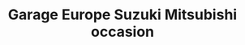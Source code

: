 ---
title: "Garage Europe Suzuki Mitsubishi occasion"
url: /chenove/garage-europe-suzuki-mitsubishi-occasion/
shop: Autohaus
---